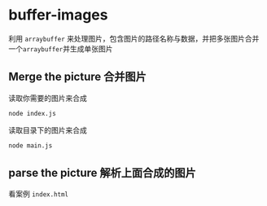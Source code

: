# buffer-images
利用 `arraybuffer` 来处理图片，包含图片的路径名称与数据，并把多张图片合并一个`arraybuffer`并生成单张图片

## Merge the picture 合并图片

读取你需要的图片来合成

```bash
node index.js
```

读取目录下的图片来合成

```bash
node main.js
```

## parse the picture 解析上面合成的图片

看案例 `index.html`

